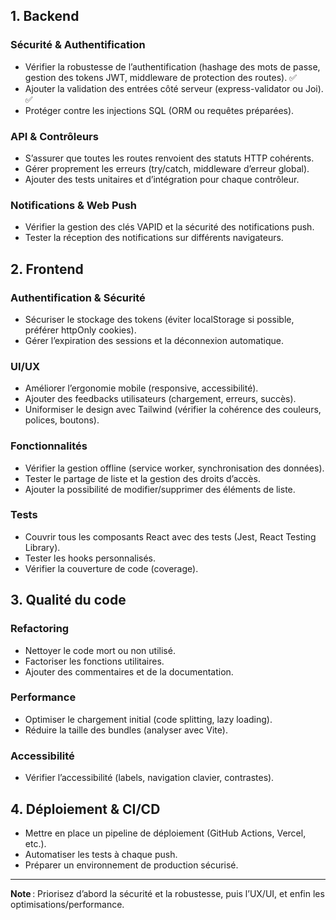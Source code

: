 ## 1. Backend

### Sécurité & Authentification
- Vérifier la robustesse de l’authentification (hashage des mots de passe, gestion des tokens JWT, middleware de protection des routes). ✅ <!-- Normalement c'est bon --> 
- Ajouter la validation des entrées côté serveur (express-validator ou Joi). ✅ <!-- Normalement c'est bon -->
- Protéger contre les injections SQL (ORM ou requêtes préparées).

### API & Contrôleurs
- S’assurer que toutes les routes renvoient des statuts HTTP cohérents.
- Gérer proprement les erreurs (try/catch, middleware d’erreur global).
- Ajouter des tests unitaires et d’intégration pour chaque contrôleur.

### Notifications & Web Push
- Vérifier la gestion des clés VAPID et la sécurité des notifications push.
- Tester la réception des notifications sur différents navigateurs.


## 2. Frontend

### Authentification & Sécurité
- Sécuriser le stockage des tokens (éviter localStorage si possible, préférer httpOnly cookies).
- Gérer l’expiration des sessions et la déconnexion automatique.

### UI/UX
- Améliorer l’ergonomie mobile (responsive, accessibilité).
- Ajouter des feedbacks utilisateurs (chargement, erreurs, succès).
- Uniformiser le design avec Tailwind (vérifier la cohérence des couleurs, polices, boutons).

### Fonctionnalités
- Vérifier la gestion offline (service worker, synchronisation des données).
- Tester le partage de liste et la gestion des droits d’accès.
- Ajouter la possibilité de modifier/supprimer des éléments de liste.

### Tests
- Couvrir tous les composants React avec des tests (Jest, React Testing Library).
- Tester les hooks personnalisés.
- Vérifier la couverture de code (coverage).

## 3. Qualité du code

### Refactoring
- Nettoyer le code mort ou non utilisé.
- Factoriser les fonctions utilitaires.
- Ajouter des commentaires et de la documentation.

### Performance
- Optimiser le chargement initial (code splitting, lazy loading).
- Réduire la taille des bundles (analyser avec Vite).

### Accessibilité
- Vérifier l’accessibilité (labels, navigation clavier, contrastes).

## 4. Déploiement & CI/CD

- Mettre en place un pipeline de déploiement (GitHub Actions, Vercel, etc.).
- Automatiser les tests à chaque push.
- Préparer un environnement de production sécurisé.

---

**Note** : Priorisez d’abord la sécurité et la robustesse, puis l’UX/UI, et enfin les optimisations/performance.
